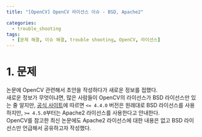 ```yaml
---
title: "[OpenCV] OpenCV 라이선스 이슈 - BSD, Apache2"

categories:
  - trouble_shooting
tags:
  - [문제 해결, 이슈 해결, trouble shooting, OpenCV, 라이선스]
---
```


# 1. 문제
논문에 OpenCV 관련해서 초안을 작성하다가 새로운 정보를 접했다.<br>
새로운 정보가 무엇이냐면, 많은 사람들이 OpenCV의 라이선스가 BSD 라이선스만 있는 줄 알지만, [공식 사이트]()에 따르면 `<= 4.4.0` 버전은 원래대로 BSD 라이선스를 사용하지만, `>= 4.5.0`부터는 Apache2 라이선스를 사용한다고 안내한다.<br>
OpenCV를 참고한 최신 논문에도 Apache2 라이선스에 대한 내용은 없고 BSD 라이선스만 언급해서 공유하고자 작성했다.<br>